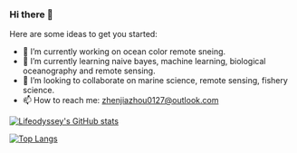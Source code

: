 ### Hi there 👋
Here are some ideas to get you started:

- 🔭 I’m currently working on ocean color remote sneing.
- 🌱 I’m currently learning naive bayes, machine learning, biological oceanography and remote sensing.
- 👯 I’m looking to collaborate on marine science, remote sensing, fishery science.
- 📫 How to reach me: zhenjiazhou0127@outlook.com

[![Lifeodyssey's GitHub stats](https://github-readme-stats.vercel.app/api?username=lifeodyssey)](https://github.com/anuraghazra/github-readme-stats)

[![Top Langs](https://github-readme-stats.vercel.app/api/top-langs/?username=lifeodyssey)](https://github.com/anuraghazra/github-readme-stats)

<!--
**lifeodyssey/lifeodyssey** is a ✨ _special_ ✨ repository because its `README.md` (this file) appears on your GitHub profile.

Here are some ideas to get you started:

- 🔭 I’m currently working on ocean color remote sneing
- 🌱 I’m currently learning naive bayes, biology oceanography and remote sensing 
- 👯 I’m looking to collaborate on marine science, remote sensing
- 📫 How to reach me: zhenjiazhou0127@gmail.com

-->
